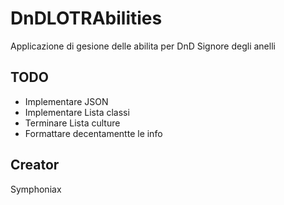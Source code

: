 # DnDLOTRAbilities
Applicazione di gesione delle abilita per DnD Signore degli anelli

TODO
----
* Implementare JSON
* Implementare Lista classi
* Terminare Lista culture
* Formattare decentamentte le info

Creator
-------
Symphoniax
